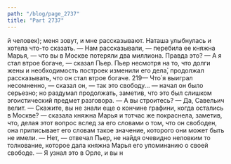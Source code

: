 ```yaml
---
path: "/blog/page_2737"
title: "Part 2737"
---
```


й человек); меня зовут, и мне рассказывают.
Наташа улыбнулась и хотела что-то сказать.
— Нам рассказывали, — перебила ее княжна Марья, — что вы в Москве потеряли два миллиона. Правда это?
— А я стал втрое богаче, — сказал Пьер. Пьер несмотря на то, что долги жены и необходимость построек изменили его дела̀, продолжал рассказывать, что он стал втрое богаче.
219— Что̀ я выиграл несомненно, — сказал он, — так это свободу... — начал он было серьезно; но раздумал продолжать, заметив, что это был слишком эгоистический предмет разговора.
— А вы строитесь?
— Да, Савельич велит.
— Скажите, вы не знали еще о кончине графини, когда остались в Москве? — сказала княжна Марья и тотчас же покраснела, заметив, что, делая этот вопрос вслед за его словами о том, что он свободен, она приписывает его словам такое значение, которого они может быть не имели.
— Нет, — отвечал Пьер, не найдя очевидно неловким то толкование, которое дала княжна Марья его упоминанию о своей свободе. — Я узнал это в Орле, и вы н
